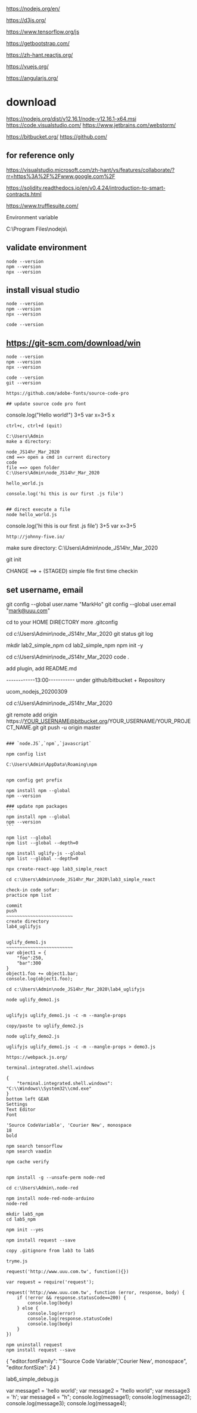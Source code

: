 https://nodejs.org/en/

https://d3js.org/

https://www.tensorflow.org/js

https://getbootstrap.com/

https://zh-hant.reactjs.org/

https://vuejs.org/

https://angularjs.org/

# download
https://nodejs.org/dist/v12.16.1/node-v12.16.1-x64.msi
https://code.visualstudio.com/
https://www.jetbrains.com/webstorm/

https://bitbucket.org/
https://github.com/

## for reference only
https://visualstudio.microsoft.com/zh-hant/vs/features/collaborate/?rr=https%3A%2F%2Fwww.google.com%2F

https://solidity.readthedocs.io/en/v0.4.24/introduction-to-smart-contracts.html

https://www.trufflesuite.com/

Environment variable


C:\Program Files\nodejs\

## validate environment

```
node --version
npm --version
npx --version
```

## install visual studio

```
node --version
npm --version
npx --version

code --version
```
## https://git-scm.com/download/win
```
node --version
npm --version
npx --version

code --version
git --version

https://github.com/adobe-fonts/source-code-pro

## update source code pro font
```
console.log("Hello world!")
3+5
var x=3+5
x
```
ctrl+c, ctrl+d (quit)

C:\Users\Admin
make a directory:

node_JS14hr_Mar_2020
cmd ==> open a cmd in current directory
code
file ==> open folder
C:\Users\Admin\node_JS14hr_Mar_2020

hello_world.js

console.log('hi this is our first .js file')


## direct execute a file
node hello_world.js

```
console.log('hi this is our first .js file')
3+5
var x=3+5
```
http://johnny-five.io/
```
make sure directory:
C:\Users\Admin\node_JS14hr_Mar_2020

git init

CHANGE ==> +
(STAGED)
simple file first time checkin

## set username, email
git config --global user.name "MarkHo"
git config --global user.email "mark@uuu.com"

cd to your HOME DIRECTORY
more .gitconfig


cd c:\Users\Admin\node_JS14hr_Mar_2020
git status
git log

mkdir lab2_simple_npm
cd lab2_simple_npm
npm init -y


cd c:\Users\Admin\node_JS14hr_Mar_2020
code .


add plugin, add README.md

------------13:00-----------
under github/bitbucket
+
Repository

ucom_nodejs_20200309


cd c:\Users\Admin\node_JS14hr_Mar_2020

git remote add origin https://YOUR_USERNAME@bitbucket.org/YOUR_USERNAME/YOUR_PROJECT_NAME.git
git push -u origin master

~~~~~~~~~~~~~~~~~~~~~~~~~~~~~~~~~~~~~~~~~~~~~~

### `node.JS`,`npm`,`javascript`

npm config list

C:\Users\Admin\AppData\Roaming\npm


npm config get prefix

npm install npm --global
npm --version

### update npm packages
```
npm install npm --global
npm --version
```

npm list --global
npm list --global --depth=0

npm install uglify-js --global
npm list --global --depth=0

npx create-react-app lab3_simple_react

cd c:\Users\Admin\node_JS14hr_Mar_2020\lab3_simple_react

check-in code sofar:
practice npm list

commit
push
~~~~~~~~~~~~~~~~~~~~~~~~~
create directory
lab4_uglifyjs


uglify_demo1.js
~~~~~~~~~~~~~~~~~~~~~~~~~
var object1 = {
    "foo":250,
    "bar":300
}
object1.foo += object1.bar;
console.log(object1.foo);

cd c:\Users\Admin\node_JS14hr_Mar_2020\lab4_uglifyjs

node uglify_demo1.js


uglifyjs uglify_demo1.js -c -m --mangle-props

copy/paste to uglify_demo2.js

node uglify_demo2.js

uglifyjs uglify_demo1.js -c -m --mangle-props > demo3.js

https://webpack.js.org/

terminal.integrated.shell.windows

{
    "terminal.integrated.shell.windows": "C:\\Windows\\System32\\cmd.exe"
}
bottom left GEAR
Settings
Text Editor
Font

'Source CodeVariable', 'Courier New', monospace
18
bold

npm search tensorflow
npm search vaadin

npm cache verify


npm install -g --unsafe-perm node-red

cd c:\Users\Admin\.node-red

npm install node-red-node-arduino
node-red

mkdir lab5_npm
cd lab5_npm

npm init --yes

npm install request --save

copy .gitignore from lab3 to lab5

tryme.js

request('http://www.uuu.com.tw', function(){})

var request = require('request');

request('http://www.uuu.com.tw', function (error, response, body) {
    if (!error && response.statusCode==200) {
        console.log(body)
    } else {
        console.log(error)
        console.log(response.statusCode)
        console.log(body)
    }
})

npm uninstall request
npm install request --save

~~~~~~~~~~~~~~~~~~~~~~~~~~~~~~~~~~~~~~~~~~~~~~~~~
{
    "editor.fontFamily": "'Source Code Variable','Courier New', monospace",
    "editor.fontSize": 24
}



lab6_simple_debug.js


var message1 = 'hello world';
var message2 = "hello world";
var message3 = 'h';
var message4 = "h";
console.log(message1);
console.log(message2);
console.log(message3);
console.log(message4);
